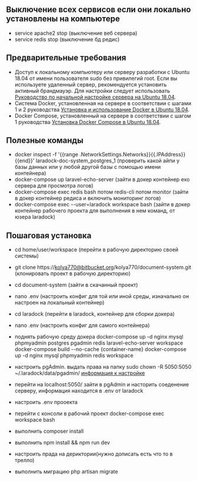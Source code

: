 ## Выключение всех сервисов если они локально установлены на компьютере
- service apache2 stop (выключение веб сервера)
- service redis stop (выключение бд редис)

## Предварительные требования
- Доступ к локальному компьютеру или серверу разработки с Ubuntu 18.04 от имени пользователя sudo без привилегий root. Если вы используете удаленный сервер, рекомендуется установить активный брандмауэр. Для настройки следует использовать [Руководство по начальной настройке сервера на Ubuntu 18.04](https://www.digitalocean.com/community/tutorials/initial-server-setup-with-ubuntu-18-04).
- Система Docker, установленная на сервере в соответствии с шагами 1 и 2 руководства [Установка и использование Docker в Ubuntu 18.04](https://www.digitalocean.com/community/tutorials/how-to-install-and-use-docker-on-ubuntu-18-04).
- Docker Compose, установленный на сервере в соответствии с шагом 1 руководства [Установка Docker Compose в Ubuntu 18.04](https://www.digitalocean.com/community/tutorials/how-to-install-docker-compose-on-ubuntu-18-04).

## Полезные команды
- docker inspect -f '{{range .NetworkSettings.Networks}}{{.IPAddress}}{{end}}' laradock-doc-system_postgres_1 (проверить какой айпи у базы данных или у любой другой базы с помощью имени контейнера)
- docker-compose up laravel-echo-server (зайти в докер контейнер ехо сервера для просмотра логов)
- docker-compose exec redis bash потом redis-cli потом monitor (зайти в докер контейнер редиса и включить мониторинг логов)
- docker-compose exec --user=laradock workspace bash (зайти в докер контейнер рабочего проекта для выполнения в нем команд, от юзера laradock)

## Пошаговая установка
- cd home/user/workspace (перейти в рабочую директорию своей системы)
- git clone https://kolya770@bitbucket.org/kolya770/document-system.git (клонировать проект в рабочую директорию)
- cd document-system (зайти в скачанный проект)
- nano .env (настроить конфиг для той или иной среды, изначально он настроен на локальный контейнер)
- cd laradock (перейти в laradock, контейнер для сборки докера)
- nano .env (настроить конфиг для самого контейнера)
- поднять рабочую среду докера docker-compose up -d nginx mysql phpmyadmin postgres pgadmin redis laravel-echo-server workspace
  docker-compose build --no-cache {container-name}
  docker-compose up -d nginx mysql phpmyadmin redis workspace

- настроить pgAdmin. выдать права на папку sudo chown -R 5050:5050 ~/.laradock/data/pgadmin/ [информация к настройке](https://www.pgadmin.org/docs/pgadmin4/latest/container_deployment.html#mapped-files-and-directories) 
- перейти на localhost:5050/ зайти в pgAdmin и насторить соеденение серверу, информация находится в .env от laradock
- настроить .env прооекта
- перейти с консоли в рабочий проект docker-compose exec workspace bash
- выполнить composer install
- выполнить npm install && npm run dev
- настроить прада на дериктории(нужно дописать есть что то в трелло)
- выполнить миграцию php artisan migrate
